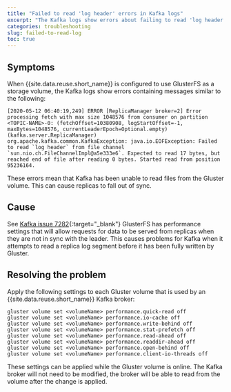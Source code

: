 ```yaml
---
title: "Failed to read 'log header' errors in Kafka logs"
excerpt: "The Kafka logs show errors about failing to read 'log header' and about replicas potentially falling out of sync."
categories: troubleshooting
slug: failed-to-read-log
toc: true
---
```


## Symptoms

When {{site.data.reuse.short_name}} is configured to use GlusterFS as a storage volume, the Kafka logs show errors containing messages similar to the following:

```
[2020-05-12 06:40:19,249] ERROR [ReplicaManager broker=2] Error processing fetch with max size 1048576 from consumer on partition <TOPIC-NAME>-0: (fetchOffset=10380908, logStartOffset=-1, maxBytes=1048576, currentLeaderEpoch=Optional.empty) (kafka.server.ReplicaManager)
org.apache.kafka.common.KafkaException: java.io.EOFException: Failed to read `log header` from file channel `sun.nio.ch.FileChannelImpl@a5e333e6`. Expected to read 17 bytes, but reached end of file after reading 0 bytes. Started read from position 95236164.
```

These errors mean that Kafka has been unable to read files from the Gluster volume. This can cause replicas to fall out of sync.

## Cause

See [Kafka issue 7282](https://issues.apache.org/jira/browse/KAFKA-7282){:target="_blank"}
GlusterFS has performance settings that will allow requests for data to be served from replicas when they are not in sync with the leader. This causes problems for Kafka when it attempts to read a replica log segment before it has been fully written by Gluster.

## Resolving the problem

Apply the following settings to each Gluster volume that is used by an {{site.data.reuse.short_name}} Kafka broker:

```
gluster volume set <volumeName> performance.quick-read off
gluster volume set <volumeName> performance.io-cache off
gluster volume set <volumeName> performance.write-behind off
gluster volume set <volumeName> performance.stat-prefetch off
gluster volume set <volumeName> performance.read-ahead off
gluster volume set <volumeName> performance.readdir-ahead off
gluster volume set <volumeName> performance.open-behind off
gluster volume set <volumeName> performance.client-io-threads off
```

These settings can be applied while the Gluster volume is online. The Kafka broker will not need to be modified, the broker will be able to read from the volume after the change is applied.
